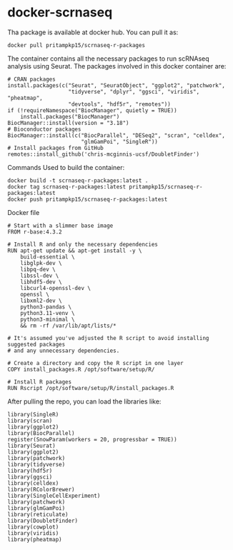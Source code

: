 # docker-scrnaseq
Tha package is available at docker hub. You can pull it as:
```
docker pull pritampkp15/scrnaseq-r-packages
```
The container contains all the necessary packages to run scRNAseq analysis using Seurat.
The packages involved in this docker container are:
```
# CRAN packages
install.packages(c("Seurat", "SeuratObject", "ggplot2", "patchwork", 
                   "tidyverse", "dplyr", "ggsci", "viridis", "pheatmap",
                   "devtools", "hdf5r", "remotes"))
if (!requireNamespace("BiocManager", quietly = TRUE))
    install.packages("BiocManager")
BiocManager::install(version = "3.18")
# Bioconductor packages
BiocManager::install(c("BiocParallel", "DESeq2", "scran", "celldex", 
                       "glmGamPoi", "SingleR"))
# Install packages from GitHub
remotes::install_github('chris-mcginnis-ucsf/DoubletFinder')
```
Commands Used to build the container:
```
docker build -t scrnaseq-r-packages:latest .
docker tag scrnaseq-r-packages:latest pritampkp15/scrnaseq-r-packages:latest
docker push pritampkp15/scrnaseq-r-packages:latest
```
Docker file
```
# Start with a slimmer base image
FROM r-base:4.3.2

# Install R and only the necessary dependencies
RUN apt-get update && apt-get install -y \
    build-essential \
    libglpk-dev \
    libpq-dev \
    libssl-dev \
    libhdf5-dev \
    libcurl4-openssl-dev \
    openssl \
    libxml2-dev \
    python3-pandas \
    python3.11-venv \
    python3-minimal \
    && rm -rf /var/lib/apt/lists/*

# It's assumed you've adjusted the R script to avoid installing suggested packages
# and any unnecessary dependencies.

# Create a directory and copy the R script in one layer
COPY install_packages.R /opt/software/setup/R/

# Install R packages
RUN Rscript /opt/software/setup/R/install_packages.R
```
After pulling the repo, you can load the libraries like:
```
library(SingleR)
library(scran)
library(ggplot2)
library(BiocParallel)
register(SnowParam(workers = 20, progressbar = TRUE))
library(Seurat)
library(ggplot2)
library(patchwork)
library(tidyverse)
library(hdf5r)
library(ggsci)
library(celldex)
library(RColorBrewer)
library(SingleCellExperiment)
library(patchwork)
library(glmGamPoi)
library(reticulate)
library(DoubletFinder)
library(cowplot)
library(viridis)
library(pheatmap)
```
